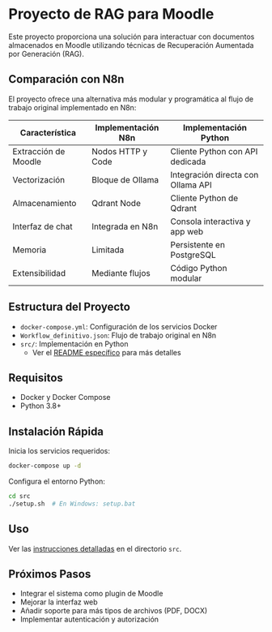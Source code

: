 # Proyecto de RAG para Moodle

Este proyecto proporciona una solución para interactuar con documentos almacenados en Moodle utilizando técnicas de Recuperación Aumentada por Generación (RAG).

## Comparación con N8n

El proyecto ofrece una alternativa más modular y programática al flujo de trabajo original implementado en N8n:

| Característica | Implementación N8n | Implementación Python |
|----------------|-------------------|----------------------|
| Extracción de Moodle | Nodos HTTP y Code | Cliente Python con API dedicada |
| Vectorización | Bloque de Ollama | Integración directa con Ollama API |
| Almacenamiento | Qdrant Node | Cliente Python de Qdrant |
| Interfaz de chat | Integrada en N8n | Consola interactiva y app web |
| Memoria | Limitada | Persistente en PostgreSQL |
| Extensibilidad | Mediante flujos | Código Python modular |

## Estructura del Proyecto

- `docker-compose.yml`: Configuración de los servicios Docker
- `Workflow_definitivo.json`: Flujo de trabajo original en N8n
- `src/`: Implementación en Python
  - Ver el [README específico](src/README.md) para más detalles

## Requisitos

- Docker y Docker Compose
- Python 3.8+

## Instalación Rápida

Inicia los servicios requeridos:

```bash
docker-compose up -d
```

Configura el entorno Python:

```bash
cd src
./setup.sh  # En Windows: setup.bat
```

## Uso

Ver las [instrucciones detalladas](src/README.md) en el directorio `src`.

## Próximos Pasos

- Integrar el sistema como plugin de Moodle
- Mejorar la interfaz web
- Añadir soporte para más tipos de archivos (PDF, DOCX)
- Implementar autenticación y autorización 